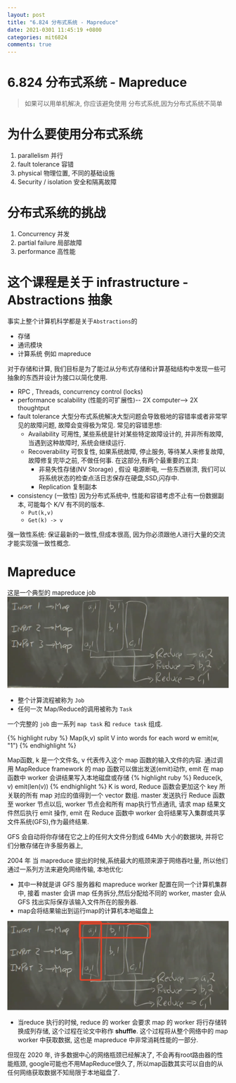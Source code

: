 ```yaml
---
layout: post
title: "6.824 分布式系统 - Mapreduce"
date: 2021-0301 11:45:19 +0800
categories: mit6824
comments: true
---
```

# 6.824 分布式系统 - Mapreduce
> 如果可以用单机解决, 你应该避免使用 分布式系统,因为分布式系统不简单

# 为什么要使用分布式系统
1. parallelism  并行
2. fault tolerance 容错
3. physical 物理位置, 不同的基础设施
4. Security / isolation  安全和隔离故障

# 分布式系统的挑战
1. Concurrency 并发
2. partial failure 局部故障
3. performance 高性能


# 这个课程是关于 infrastructure - Abstractions 抽象
事实上整个计算机科学都是关于`Abstractions`的
- 存储
- 通讯模块
- 计算系统 例如 mapreduce

对于存储和计算, 我们目标是为了能过从分布式存储和计算基础结构中发现一些可抽象的东西并设计为接口以简化使用.

- RPC , Threads, concurrency control (locks)
- performance scalability (性能的可扩展性)-- 2X computer--> 2X thoughtput
- fault tolerance 大型分布式系统解决大型问题会导致极地的容错率或者非常罕见的故障问题, 故障会变得极为常见.
    常见的容错思想:
	- Availability 可用性, 某些系统是针对某些特定故障设计的, 并非所有故障, 当遇到这种故障时, 系统会继续运行.
	- Recoverability 可恢复性, 如果系统故障, 停止服务, 等待某人来修复故障, 故障修复完毕之前, 不做任何事.
		在这部分,有两个最重要的工具:
		 - 非易失性存储(NV Storage) , 假设 电源断电, 一些东西崩溃, 我们可以将系统状态的检查点活日志保存在硬盘,SSD,闪存中.
		 - Replication 复制副本
- consistency  (一致性)  因为分布式系统中, 性能和容错考虑不止有一份数据副本, 可能每个 K/V 有不同的版本.
	- `Put(k,v)`
	- `Get(k) -> v`

强一致性系统: 保证最新的一致性,但成本很高, 因为你必须跟他人进行大量的交流才能实现强一致性概念.

# Mapreduce
这是一个典型的 mapreduce job
![mapreduce](/images/posts/mapreduce01.png)
- 整个计算流程被称为 `Job`
- 任何一次 Map/Reduce的调用被称为 `Task`

一个完整的 `job` 由一系列 `map task` 和 `reduce task` 组成.

{% highlight ruby %}
Map(k,v)
  split V into words
    for each word w
      emit(w, "1")
{% endhighlight %}

Map函数, k 是一个文件名, v 代表传入这个 map 函数的输入文件的内容. 通过调用 MapReduce framework 的 map 函数可以做出发送(emit)动作, emit 在 map 函数中 worker 会讲结果写入本地磁盘或存储
{% highlight ruby %}
Reduce(k, v)
  emit(len(v))
{% endhighlight %}
K is word,  Reduce 函数会更加这个 key 所关联的所有 map 对应的值得到一个 vector 数组.  master 发送执行 Reduce 函数至 worker 节点以后, worker 节点会和所有 map执行节点通讯, 请求 map 结果文件然后执行 emit 操作, emit 在 Reduce 函数中 worker 会将结果写入集群或共享文件系统(GFS),作为最终结果.

GFS 会自动将你存储在它之上的任何大文件分割成 64Mb 大小的数据块, 并将它们分散存储在许多服务器上,

2004 年 当 mapreduce 提出的时候,系统最大的瓶颈来源于网络吞吐量, 所以他们通过一系列方法来避免网络传输, 本地优化:
- 其中一种就是讲 GFS 服务器和 mapreduce worker 配置在同一个计算机集群中, 接着 master 会讲 map 任务拆分,然后分配给不同的 worker, master 会从 GFS 找出实际保存该输入文件所在的服务器.
- map会将结果输出到运行map的计算机本地磁盘上

![mapreduce](/images/posts/shuffle.png)
- 当reduce 执行的时候, reduce 的 worker 会要求 map 的 worker 将行存储转换成列存储, 这个过程在论文中称作 **shuffle**. 这个过程将从整个网络中的 map worker 中获取数据, 这也是 mapreduce 中非常消耗性能的一部分.

但现在 2020 年, 许多数据中心的网络瓶颈已经解决了, 不会再有root路由器的性能瓶颈, google可能也不用MapReduce很久了, 所以map函数其实可以自由的从任何网络获取数据不知局限于本地磁盘了.
